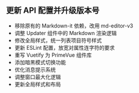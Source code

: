 ## 更新 API 配置并升级版本号

- 移除原有的 Markdown-it 依赖，改用 md-editor-v3
- 调整 Updater 组件中的 Markdown 渲染逻辑
- 修改全局样式，统一列表项目符号样式
- 更新 ESLint 配置，放宽对属性连字符的要求
- 重写 Vuetify 为 PrimeVue 组件库
- 添加暗黑模式切换功能
- 优化消息提示系统
- 调整窗口最大化逻辑
- 更新全局样式和布局
